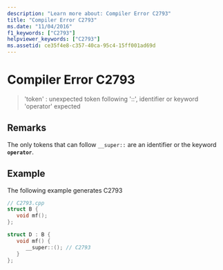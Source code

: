 ```yaml
---
description: "Learn more about: Compiler Error C2793"
title: "Compiler Error C2793"
ms.date: "11/04/2016"
f1_keywords: ["C2793"]
helpviewer_keywords: ["C2793"]
ms.assetid: ce35f4e8-c357-40ca-95c4-15ff001ad69d
---
```

# Compiler Error C2793

> 'token' : unexpected token following '::', identifier or keyword 'operator' expected

## Remarks

The only tokens that can follow `__super::` are an identifier or the keyword **`operator`**.

## Example

The following example generates C2793

```cpp
// C2793.cpp
struct B {
   void mf();
};

struct D : B {
   void mf() {
      __super::(); // C2793
   }
};
```
